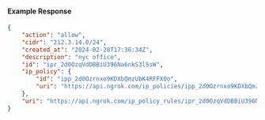 <!-- Code generated for API Clients. DO NOT EDIT. -->

#### Example Response

```json
{
	"action": "allow",
	"cidr": "212.3.14.0/24",
	"created_at": "2024-02-28T17:36:34Z",
	"description": "nyc office",
	"id": "ipr_2d0OzqVdDBBiU396Na6nkS3l5sW",
	"ip_policy": {
		"id": "ipp_2d0Ozrnxo9KDXbQmzUbK4RFFX0o",
		"uri": "https://api.ngrok.com/ip_policies/ipp_2d0Ozrnxo9KDXbQmzUbK4RFFX0o"
	},
	"uri": "https://api.ngrok.com/ip_policy_rules/ipr_2d0OzqVdDBBiU396Na6nkS3l5sW"
}
```
